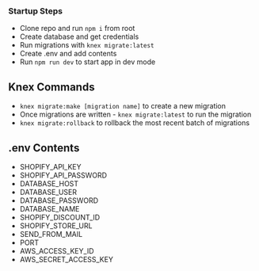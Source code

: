 ### Startup Steps

 * Clone repo and run `npm i` from root
 * Create database and get credentials
 * Run migrations with `knex migrate:latest`
 * Create .env and add contents
 * Run `npm run dev` to start app in dev mode

## Knex Commands

 - `knex migrate:make [migration name]` to create a new migration
 - Once migrations are written - `knex migrate:latest` to run the migration
 - `knex migrate:rollback` to rollback the most recent batch of migrations

## .env Contents

 - SHOPIFY_API_KEY
 - SHOPIFY_API_PASSWORD
 - DATABASE_HOST
 - DATABASE_USER
 - DATABASE_PASSWORD
 - DATABASE_NAME
 - SHOPIFY_DISCOUNT_ID
 - SHOPIFY_STORE_URL
 - SEND_FROM_MAIL
 - PORT
 - AWS_ACCESS_KEY_ID
 - AWS_SECRET_ACCESS_KEY